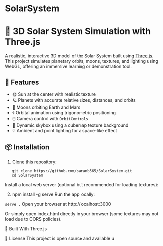 # SolarSystem

# 🌌 3D Solar System Simulation with Three.js

A realistic, interactive 3D model of the Solar System built using [Three.js](https://threejs.org/). This project simulates planetary orbits, moons, textures, and lighting using WebGL, offering an immersive learning or demonstration tool.

## 🚀 Features

- 🌞 Sun at the center with realistic texture
- 🪐 Planets with accurate relative sizes, distances, and orbits
- 🌙 Moons orbiting Earth and Mars
- 🌀 Orbital animation using trigonometric positioning
- 🖱️ Camera control with `OrbitControls`
- 🧊 Dynamic skybox using a cubemap texture background
- 💡 Ambient and point lighting for a space-like effect


## 📦 Installation

1. Clone this repository:
```
   git clone https://github.com/saranb565/SolarSystem.git
   cd SolarSystem
```
Install a local web server (optional but recommended for loading textures):


2. npm install -g serve
Run the app locally:

```serve .```
Open your browser at http://localhost:3000

Or simply open index.html directly in your browser (some textures may not load due to CORS policies).

🧱 Built With
Three.js




📄 License
This project is open source and available u
